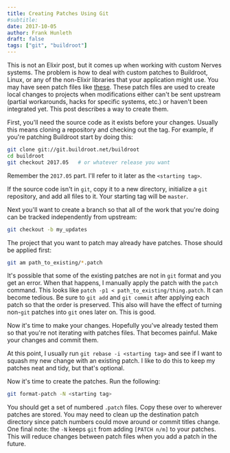 ```yaml
---
title: Creating Patches Using Git
#subtitle:
date: 2017-10-05
author: Frank Hunleth
draft: false
tags: ["git", "buildroot"]
---
```


This is not an Elixir post, but it comes up when working with custom Nerves
systems. The problem is how to deal with custom patches to Buildroot, Linux, or
any of the non-Elixir libraries that your application might use. You may have
seen patch files like
[these](https://github.com/nerves-project/nerves_system_br/tree/master/patches/buildroot).
These patch files are used to create local changes to projects when
modifications either can't be sent upstream (partial workarounds, hacks for
specific systems, etc.) or haven't been integrated yet. This post describes a
way to create them.

<!--more-->

First, you'll need the source code as it exists before your changes. Usually
this means cloning a repository and checking out the tag. For example, if you're
patching Buildroot start by doing this:

```sh
git clone git://git.buildroot.net/buildroot
cd buildroot
git checkout 2017.05   # or whatever release you want
```

Remember the `2017.05` part. I'll refer to it later as the `<starting tag>`.

If the source code isn't in `git`, copy it to a new directory, initialize a
`git` repository, and add all files to it. Your starting tag will be `master`.

Next you'll want to create a branch so that all of the work that you're doing
can be tracked independently from upstream:

```sh
git checkout -b my_updates
```

The project that you want to patch may already have patches. Those should be
applied first:

```sh
git am path_to_existing/*.patch
```

It's possible that some of the existing patches are not in `git` format and you
get an error.  When that happens, I manually apply the patch with the `patch`
command. This looks like `patch -p1 < path_to_existing/thing.patch`. It can
become tedious. Be sure to `git add` and `git commit` after applying each patch
so that the order is preserved. This also will have the effect of turning
non-`git` patches into `git` ones later on. This is good.

Now it's time to make your changes. Hopefully you've already tested them so that
you're not iterating with patches files. That becomes painful. Make your changes
and commit them.

At this point, I usually run `git rebase -i <starting tag>` and see if I want to
squash my new change with an existing patch. I like to do this to keep my
patches neat and tidy, but that's optional.

Now it's time to create the patches. Run the following:

```sh
git format-patch -N <starting tag>
```

You should get a set of numbered `.patch` files.  Copy these over to wherever
patches are stored. You may need to clean up the destination patch directory
since patch numbers could move around or commit titles change.  One final note:
the `-N` keeps `git` from adding `[PATCH n/m]` to your patches. This will reduce
changes between patch files when you add a patch in the future.
